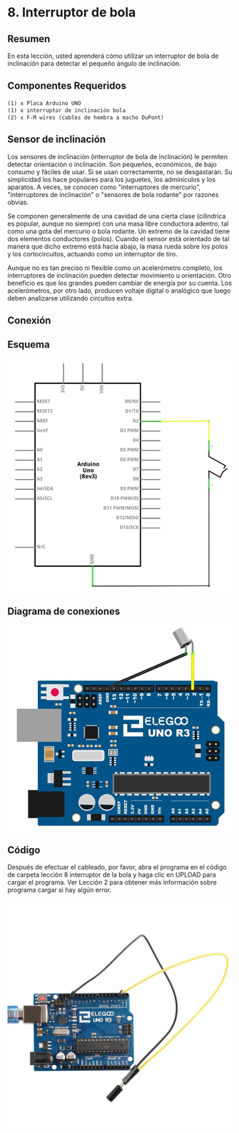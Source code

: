 # 8. Interruptor de bola

## Resumen
En esta lección, usted aprenderá cómo utilizar un interruptor de bola de inclinación  para detectar el pequeño ángulo de inclinación.

## Componentes Requeridos
```
(1) x Placa Arduino UNO
(1) x interruptor de inclinación bola
(2) x F-M wires (cables de hembra a macho DuPont)
```

## Sensor de inclinación

Los sensores de inclinación (interruptor de bola de inclinación) le permiten detectar orientación o inclinación. Son pequeños, económicos, de bajo consumo y fáciles de usar. Si se usan correctamente, no se desgastarán. Su simplicidad los hace populares para los juguetes, los adminículos y los aparatos. A veces, se conocen como "interruptores de mercurio", "interruptores de inclinación" o "sensores de bola rodante" por razones obvias.

Se componen generalmente de una cavidad de una cierta clase (cilíndrica es popular, aunque no siempre) con una masa libre conductora adentro, tal como una gota del mercurio o bola rodante. Un extremo de la cavidad tiene dos elementos conductores (polos). Cuando el sensor está orientado de tal manera que dicho extremo está hacia abajo, la masa rueda sobre los polos y los cortocircuitos, actuando como un interruptor de tiro.

Aunque no es tan preciso ni flexible como un acelerómetro completo, los interruptores de inclinación pueden detectar movimiento u orientación. Otro beneficio es que los grandes pueden cambiar de energía por su cuenta. Los acelerómetros, por otro lado, producen voltaje digital o analógico que luego deben analizarse utilizando circuitos extra.

## Conexión

## Esquema

![](media/image80.jpeg)

## Diagrama de conexiones

![](media/image81.jpeg)

## Código

Después de efectuar el cableado, por favor, abra el programa en el código de carpeta lección 8 interruptor de la bola y haga clic en UPLOAD para cargar el programa. Ver Lección 2 para obtener más información sobre programa cargar si hay algún error.

![](media/image82.jpeg)
